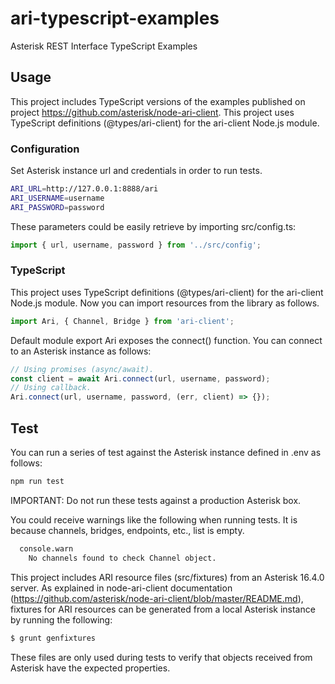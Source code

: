 # ari-typescript-examples

Asterisk REST Interface TypeScript Examples

## Usage

This project includes TypeScript versions of the examples published on project https://github.com/asterisk/node-ari-client.
This project uses TypeScript definitions (@types/ari-client) for the ari-client Node.js module.

### Configuration

Set Asterisk instance url and credentials in order to run tests.

```sh
ARI_URL=http://127.0.0.1:8888/ari
ARI_USERNAME=username
ARI_PASSWORD=password
```

These parameters could be easily retrieve by importing src/config.ts:

```javascript
import { url, username, password } from '../src/config';
```

### TypeScript

This project uses TypeScript definitions (@types/ari-client) for the ari-client Node.js module.
Now you can import resources from the library as follows.

```typescript
import Ari, { Channel, Bridge } from 'ari-client';
```

Default module export Ari exposes the connect() function. You can connect to an Asterisk instance as follows:

```typescript
// Using promises (async/await).
const client = await Ari.connect(url, username, password);
// Using callback.
Ari.connect(url, username, password, (err, client) => {});
```

## Test

You can run a series of test against the Asterisk instance defined in .env as follows:

```sh
npm run test
```

IMPORTANT: Do not run these tests against a production Asterisk box.

You could receive warnings like the following when running tests. It is because channels, bridges, endpoints, etc., list is empty.

```sh
  console.warn
    No channels found to check Channel object.
```

This project includes ARI resource files (src/fixtures) from an Asterisk 16.4.0 server. As explained in node-ari-client
documentation (https://github.com/asterisk/node-ari-client/blob/master/README.md), fixtures for ARI resources can be
generated from a local Asterisk instance by running the following:

```bash
$ grunt genfixtures
```

These files are only used during tests to verify that objects received from Asterisk have the expected properties.
